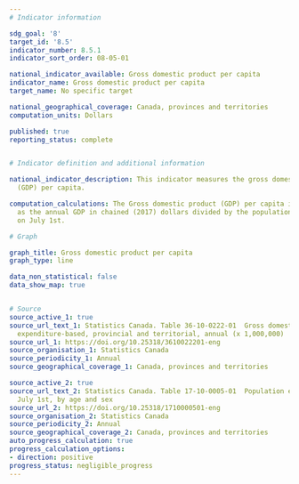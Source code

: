 ```yaml
---
# Indicator information

sdg_goal: '8'
target_id: '8.5'
indicator_number: 8.5.1
indicator_sort_order: 08-05-01

national_indicator_available: Gross domestic product per capita
indicator_name: Gross domestic product per capita
target_name: No specific target

national_geographical_coverage: Canada, provinces and territories
computation_units: Dollars

published: true
reporting_status: complete


# Indicator definition and additional information

national_indicator_description: This indicator measures the gross domestic product
  (GDP) per capita.

computation_calculations: The Gross domestic product (GDP) per capita is expressed
  as the annual GDP in chained (2017) dollars divided by the population of Canada
  on July 1st.

# Graph

graph_title: Gross domestic product per capita
graph_type: line

data_non_statistical: false
data_show_map: true


# Source
source_active_1: true
source_url_text_1: Statistics Canada. Table 36-10-0222-01  Gross domestic product,
  expenditure-based, provincial and territorial, annual (x 1,000,000)
source_url_1: https://doi.org/10.25318/3610022201-eng
source_organisation_1: Statistics Canada
source_periodicity_1: Annual
source_geographical_coverage_1: Canada, provinces and territories

source_active_2: true
source_url_text_2: Statistics Canada. Table 17-10-0005-01  Population estimates on
  July 1st, by age and sex
source_url_2: https://doi.org/10.25318/1710000501-eng
source_organisation_2: Statistics Canada
source_periodicity_2: Annual
source_geographical_coverage_2: Canada, provinces and territories
auto_progress_calculation: true
progress_calculation_options:
- direction: positive
progress_status: negligible_progress
---
```

